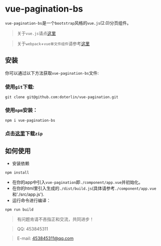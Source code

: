 # vue-pagination-bs
`vue-pagination-bs`是一个`bootstrap`风格的`vue.js`(2.0)分页组件。

> 关于`vue.js`请点[这里](https://cn.vuejs.org/v2/guide/index.html)

> 关于`webpack`+`vue单文件组件`请参考[这里](https://cn.vuejs.org/v2/guide/single-file-components.html)

## 安装
你可以通过以下方法获取`vue-pagination-bs`文件:

### 使用`git`下载:
```
git clone git@github.com:doterlin/vue-pagination.git
```

### 使用`npm`安装：
```
npm i vue-pagination-bs
```
### 点击[这里](https://github.com/doterlin/vue-pagination/archive/master.zip)下载`zip`

## 如何使用

+ 安装依赖
```
npm install
```
+ 在你的app中引入`vue-pagination`即`./component/app.vue`并初始化。
+ 在你的html里引入生成的`./dist/build.js`(具体请参考`./component/app.vue`和'./src/app.js').
+ 运行命令进行编译：
```
npm run build
```

> 有问题肯请不吝指正和交流，共同进步！

> QQ: 453845311

> E-mail: 453845311@qq.com
